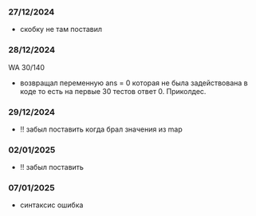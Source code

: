 ### 27/12/2024
- скобку не там поставил

### 28/12/2024
WA 30/140
- возвращал переменную ans = 0 которая не была задействована в коде то есть на первые 30 тестов ответ 0. Приколдес.

### 29/12/2024
- !! забыл поставить когда брал значения из map

### 02/01/2025
- !! забыл поставить

### 07/01/2025
- синтаксис ошибка
